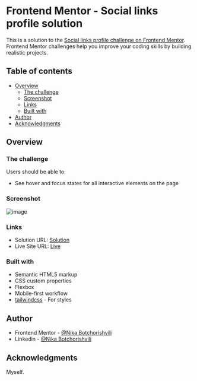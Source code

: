 # Frontend Mentor - Social links profile solution

This is a solution to the [Social links profile challenge on Frontend Mentor](https://www.frontendmentor.io/challenges/social-links-profile-UG32l9m6dQ). Frontend Mentor challenges help you improve your coding skills by building realistic projects. 

## Table of contents

- [Overview](#overview)
  - [The challenge](#the-challenge)
  - [Screenshot](#screenshot)
  - [Links](#links)
  - [Built with](#built-with)
- [Author](#author)
- [Acknowledgments](#acknowledgments)

## Overview

### The challenge

Users should be able to:

- See hover and focus states for all interactive elements on the page

### Screenshot

![image](https://github.com/NikaBotchorishvili/social-links-component/assets/58900787/6922434c-4cb0-42d0-b200-69e8841e7f29)

### Links

- Solution URL: [Solution](https://www.frontendmentor.io/solutions/social-links-profile-built-with-tailwindcss-9c9ofiS0ga)
- Live Site URL: [Live](https://social-links-component.vercel.app/)

### Built with

- Semantic HTML5 markup
- CSS custom properties
- Flexbox
- Mobile-first workflow
- [tailwindcss](https://tailwindcss.com/) - For styles

## Author

- Frontend Mentor - [@Nika Botchorishvili](https://www.frontendmentor.io/profile/NikaBotchorishvili)
- Linkedin - [@Nika Botchorishvili](https://www.linkedin.com/in/nika-botchorishvili-a27b09234/)
## Acknowledgments

Myself.
